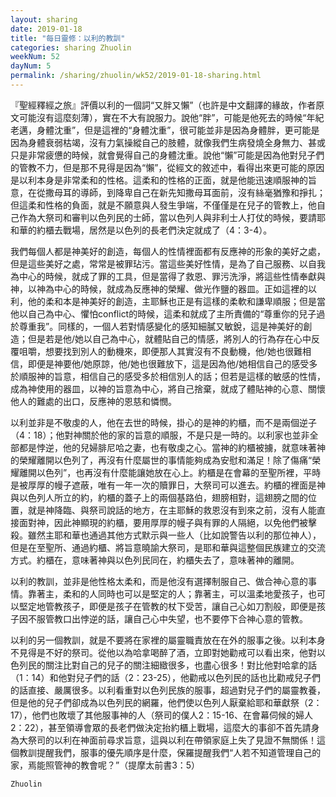 ```yaml
---
layout: sharing
date: 2019-01-18
title: "每日靈修：以利的教訓"
categories: sharing Zhuolin
weekNum: 52
dayNum: 5
permalink: /sharing/zhuolin/wk52/2019-01-18-sharing.html
---
```

『聖經釋經之旅』評價以利的一個詞“又胖又懶”（也許是中文翻譯的緣故，作者原文可能沒有這麼刻薄），實在不大有說服力。說他“胖”，可能是他死去的時候“年紀老邁，身體沈重”，但是這裡的“身體沈重”，很可能並非是因為身體胖，更可能是因為身體衰弱枯竭，沒有力氣操縱自己的肢體，就像我們生病發燒全身無力、甚或只是非常疲憊的時候，就會覺得自己的身體沈重。說他“懶”可能是因為他對兒子們的管教不力，但是那不見得是因為“懶”，從經文的敘述中，看得出來更可能的原因是以利本身是非常柔和的性格。這柔和的性格的正面，就是他能迅速順服神的旨意，在從撒母耳的導師，到降卑自己在新先知撒母耳面前，沒有絲毫猶豫和掙扎；但這柔和性格的負面，就是不願意與人發生爭端，不僅僅是在兒子的管教上，他自己作為大祭司和審判以色列民的士師，當以色列人與非利士人打仗的時候，要請耶和華的約櫃去戰場，居然是以色列的長老們決定就成了（4：3-4）。

我們每個人都是神美好的創造，每個人的性情裡面都有反應神的形象的美好之處，但是這些美好之處，常常是被罪玷污。當這些美好性情，是為了自己服務、以自我為中心的時候，就成了罪的工具，但是當得了救恩、罪污洗淨，將這些性情奉獻與神，以神為中心的時候，就成為反應神的榮耀、做光作鹽的器皿。正如這裡的以利，他的柔和本是神美好的創造，主耶穌也正是有這樣的柔軟和謙卑順服；但是當他以自己為中心、懼怕conflict的時候，這柔和就成了主所責備的“尊重你的兒子過於尊重我”。同樣的，一個人若對情感變化的感知細膩又敏銳，這是神美好的創造；但是若是他/她以自己為中心，就體貼自己的情感，將別人的行為存在心中反覆咀嚼，想要找到別人的動機來，即便那人其實沒有不良動機，他/她也很難相信，即便是神要他/她原諒，他/她也很難放下，這是因為他/她相信自己的感受多於順服神的旨意，相信自己的感受多於相信別人的話；但若是這樣的敏感的性情，成為神使用的器皿，以神的旨意為中心，將自己捨棄，就成了體貼神的心意、關懷他人的難處的出口，反應神的恩慈和憐憫。

以利並非是不敬虔的人，他在去世的時候，掛心的是神的約櫃，而不是兩個逆子（4：18）；他對神關於他的家的旨意的順服，不是只是一時的。以利家也並非全部都是悖逆，他的兒婦腓尼哈之妻，也有敬虔之心。當神的約櫃被擄，就意味著神的榮耀離開以色列了，再沒有什麼屬世的事情能夠成為安慰和滿足！除了傷痛“榮耀離開以色列”，也再沒有什麼能讓她放在心上。約櫃是在會幕的至聖所裡，平時是被厚厚的幔子遮蔽，唯有一年一次的贖罪日，大祭司可以進去。約櫃的裡面是神與以色列人所立的約，約櫃的蓋子上的兩個基路伯，翅膀相對，這翅膀之間的位置，就是神降臨、與祭司說話的地方，在主耶穌的救恩沒有到來之前，沒有人能直接面對神，因此神顯現的約櫃，要用厚厚的幔子與有罪的人隔絕，以免他們被擊殺。雖然主耶和華也通過其他方式默示與一些人（比如說警告以利的那位神人），但是在至聖所、通過約櫃、將旨意曉諭大祭司，是耶和華與這整個民族建立的交流方式。約櫃在，意味著神與以色列民同在，約櫃失去了，意味著神的離開。

以利的教訓，並非是他性格太柔和，而是他沒有選擇制服自己、做合神心意的事情。靠著主，柔和的人同時也可以是堅定的人；靠著主，可以溫柔地愛孩子，也可以堅定地管教孩子，即便是孩子在管教的杖下受苦，讓自己心如刀割般，即便是孩子因不服管教口出悖逆的話，讓自己心中失望，也不要停下合神心意的管教。


以利的另一個教訓，就是不要將在家裡的屬靈職責放在在外的服事之後。以利本身不見得是不好的祭司。從他以為哈拿喝醉了酒，立即對她勸戒可以看出來，他對以色列民的關注比對自己的兒子的關注細緻很多，也盡心很多！對比他對哈拿的話（1：14）和他對兒子們的話（2：23-25），他勸戒以色列民的話也比勸戒兒子們的話直接、嚴厲很多。以利看重對以色列民族的服事，超過對兒子們的屬靈教養，但是他的兒子們卻成為以色列民的網羅，他們使以色列人厭棄給耶和華獻祭（2：17），他們也敗壞了其他服事神的人（祭司的僕人2：15-16、在會幕伺候的婦人2：22），甚至領導會眾的長老們做決定抬約櫃上戰場，這麼大的事卻不首先請身為大祭司的以利在神面前尋求旨意，這與以利在帶領家庭上失了見證不無關係！這個教訓提醒我們，服事的優先順序是什麼，保羅提醒我們“人若不知道管理自己的家，焉能照管神的教會呢？”（提摩太前書3：5）

`Zhuolin`
